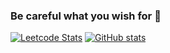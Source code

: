 ### Be careful what you wish for 🌚

[![Leetcode Stats](https://leetcard.jacoblin.cool/ahushh)](https://leetcode.com/ahushh/)
[![GitHub stats](https://github-readme-stats.vercel.app/api?username=ahushh)](https://github.com/ahushh/github-readme-stats)

<!--
[![Top Langs](https://github-readme-stats.vercel.app/api/top-langs/?username=ahushh)](https://github.com/ahushh/github-readme-stats)

**ahushh/ahushh** is a ✨ _special_ ✨ repository because its `README.md` (this file) appears on your GitHub profile.

Here are some ideas to get you started:

- 🔭 I’m currently working on ...
- 🌱 I’m currently learning ...
- 👯 I’m looking to collaborate on ...
- 🤔 I’m looking for help with ...
- 💬 Ask me about ...
- 📫 How to reach me: ...
- 😄 Pronouns: ...
- ⚡ Fun fact: ...
-->
